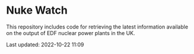 # Nuke Watch

This repository includes code for retrieving the latest information available on the output of EDF nuclear power plants in the UK.

Last updated: 2022-10-22 11:09